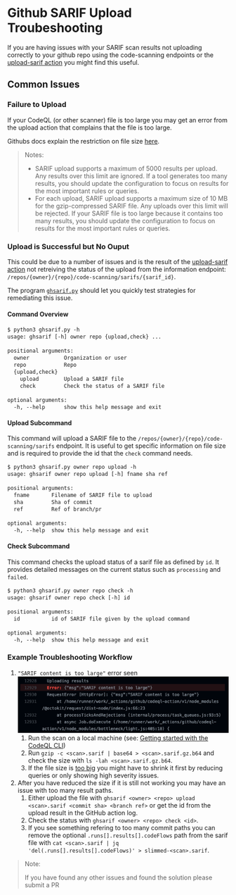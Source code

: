 # Github SARIF Upload Troubeshooting

If you are having issues with your SARIF scan results not uploading correctly to your github repo using the code-scanning endpoints or the [upload-sarif action][1] you might find this useful.

## Common Issues

### Failure to Upload

If your CodeQL (or other scanner) file is too large you may get an error from the upload action that complains that the file is too large.

Githubs docs explain the restriction on file size [here][2].

> Notes:
> * SARIF upload supports a maximum of 5000 results per upload. Any results over this limit are ignored. If a tool generates too many results, you should update the configuration to focus on results for the most important rules or queries.
> * For each upload, SARIF upload supports a maximum size of 10 MB for the gzip-compressed SARIF file. Any uploads over this limit will be rejected. If your SARIF file is too large because it contains too many results, you should update the configuration to focus on results for the most important rules or queries.

### Upload is Successful but No Ouput

This could be due to a number of issues and is the result of the [upload-sarif action][1] not retreiving the status of the upload from the information endpoint: `/repos/{owner}/{repo}/code-scanning/sarifs/{sarif_id}`.

The program [`ghsarif.py`](ghsarif.py) should let you quickly test strategies for remediating this issue.

#### Command Overview

```
$ python3 ghsarif.py -h
usage: ghsarif [-h] owner repo {upload,check} ...

positional arguments:
  owner           Organization or user
  repo            Repo
  {upload,check}
    upload        Upload a SARIF file
    check         Check the status of a SARIF file

optional arguments:
  -h, --help      show this help message and exit
```

#### Upload Subcommand

This command will upload a SARIF file to the `/repos/{owner}/{repo}/code-scanning/sarifs` endpoint. It is useful to get specific information on file size and is required to provide the id that the `check` command needs.

```
$ python3 ghsarif.py owner repo upload -h
usage: ghsarif owner repo upload [-h] fname sha ref

positional arguments:
  fname       Filename of SARIF file to upload
  sha         Sha of commit
  ref         Ref of branch/pr

optional arguments:
  -h, --help  show this help message and exit
```

#### Check Subcommand

This command checks the upload status of a sarif file as defined by `id`. It provides detailed messages on the current status such as `processing` and `failed`.

```
$ python3 ghsarif.py owner repo check -h
usage: ghsarif owner repo check [-h] id

positional arguments:
  id          id of SARIF file given by the upload command

optional arguments:
  -h, --help  show this help message and exit
```

### Example Troubleshooting Workflow

1. `"SARIF content is too large"` error seen
    ![Failed to upload](failed-upload.png)
   1. Run the scan on a local machine (see: [Getting started with the CodeQL CLI](https://codeql.github.com/docs/codeql-cli/getting-started-with-the-codeql-cli/))
   2. Run `gzip -c <scan>.sarif | base64 > <scan>.sarif.gz.b64` and check the size with `ls -lah <scan>.sarif.gz.b64`. 
   3. If the file size is [too big][2] you might have to shrink it first by reducing queries or only showing high severity issues.
2. After you have reduced the size if it is still not working you may have an issue with too many result paths.
   1. Either upload the file with `ghsarif <owner> <repo> upload <scan>.sarif <commit sha> <branch ref>` or get the id from the upload result in the GitHub action log.
   2. Check the status with `ghsarif <owner> <repo> check <id>`.
   3. If you see something refering to too many commit paths you can remove the optional `.runs[].results[].codeFlows` path from the sarif file with `cat <scan>.sarif | jq 'del(.runs[].results[].codeFlows)' > slimmed-<scan>.sarif`.
   
> Note:
>
> If you have found any other issues and found the solution please submit a PR

[1]: <https://github.com/github/codeql-action/tree/v1/upload-sarif> "Upload Sarif Action"
[2]: <https://docs.github.com/en/code-security/code-scanning/integrating-with-code-scanning/uploading-a-sarif-file-to-github#uploading-a-code-scanning-analysis-with-github-actions>